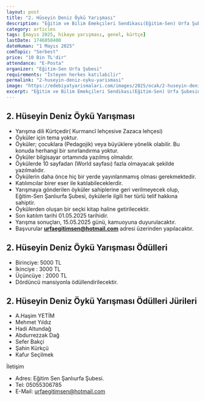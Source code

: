```yaml
---
layout: post
title: "2. Hüseyin Deniz Öykü Yarışması"
description: "Eğitim ve Bilim Emekçileri Sendikası(Eğitim-Sen) Urfa Şubesinin düzenlediği 2.Hüseyin Deniz Öykü Yarışması’nın başvuruları açıldı."
category: articles
tags: [mayıs 2025, hikaye yarışması, genel, kürtçe]
lastDate: 1746050400
dateHuman: "1 Mayıs 2025"
comTopic: "Serbest"
price: "10 Bin TL'dir"
attendance: "E-Posta"
organizer: "Eğitim-Sen Urfa Şubesi"
requirements: "İsteyen herkes katılabilir"
permalink: "2-huseyin-deniz-oyku-yarismasi"
image: "https://edebiyatyarismalari.com/images/2025/ocak/2-huseyin-deniz-oyku-yarismasi.jpg"
excerpt: "Eğitim ve Bilim Emekçileri Sendikası(Eğitim-Sen) Urfa Şubesinin düzenlediği 2.Hüseyin Deniz Öykü Yarışması’nın başvuruları açıldı."
---
```


## 2. Hüseyin Deniz Öykü Yarışması

- Yarışma dili Kürtçedir( Kurmancî lehçesive Zazaca lehçesi)
- Öyküler için tema yoktur. 
- Öyküler; çocuklara (Pedagojik) veya büyüklere yönelik olabilir. Bu konuda herhangi bir sınırlandırma yoktur.
- Öyküler bilgisayar ortamında yazılmış olmalıdır. 
- Öykülerde 10 sayfadan (World sayfası) fazla olmayacak şekilde yazılmalıdır.
- Öykülerin daha önce hiç bir yerde yayınlanmamış olması gerekmektedir.
- Katılımcılar birer eser ile katılabileceklerdir. 
- Yarışmaya gönderilen öyküler sahiplerine geri verilmeyecek olup, Eğitim-Sen Şanlıurfa Şubesi, öykülerle ilgili her türlü telif hakkına sahiptir.
- Öykülerden oluşan bir seçki kitap haline getirilecektir.
- Son katılım tarihi 01.05.2025 tarihidir.
- Yarışma sonuçları, 15.05.2025 günü, kamuoyuna duyurulacaktır.
- Başvurular **urfaegitimsen@hotmail.com** adresi üzerinden yapılacaktır.

## 2. Hüseyin Deniz Öykü Yarışması Ödülleri

- Birinciye: 5000 TL
- İkinciye : 3000 TL
- Üçüncüye : 2000 TL
- Dördüncü mansiyonla ödüllendirilecektir.

## 2. Hüseyin Deniz Öykü Yarışması Ödülleri Jürileri

- A.Haşim YETİM
- Mehmet Yıldız
- Hadi Altundağ
- Abdurrezzak Dağ
- Sefer Bakçi
- Şahin Kürkçü
- Kafur Seçilmek

İletişim
- Adres: Eğitim Sen Şanlıurfa Şubesi.
- Tel: 05055306785
- E-Mail: urfaegitimsen@hotmail.com